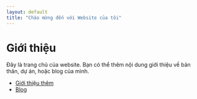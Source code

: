 ```yaml
---
layout: default
title: "Chào mừng đến với Website của tôi"
---
```


# Giới thiệu

Đây là trang chủ của website. Bạn có thể thêm nội dung giới thiệu về bản thân, dự án, hoặc blog của mình.

- [Giới thiệu thêm](/about/)
- [Blog](/blog/)
